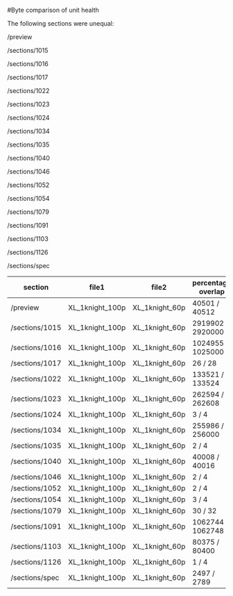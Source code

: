 #Byte comparison of unit health
The following sections were unequal:

/preview
/sections/1015
/sections/1016
/sections/1017
/sections/1022
/sections/1023
/sections/1024
/sections/1034
/sections/1035
/sections/1040
/sections/1046
/sections/1052
/sections/1054
/sections/1079
/sections/1091
/sections/1103
/sections/1126
/sections/spec
|   section    |     file1     |    file2     |percentage overlap|
|--------------|---------------|--------------|------------------|
|/preview      |XL_1knight_100p|XL_1knight_60p|40501 / 40512     |
|/sections/1015|XL_1knight_100p|XL_1knight_60p|2919902 / 2920000 |
|/sections/1016|XL_1knight_100p|XL_1knight_60p|1024955 / 1025000 |
|/sections/1017|XL_1knight_100p|XL_1knight_60p|26 / 28           |
|/sections/1022|XL_1knight_100p|XL_1knight_60p|133521 / 133524   |
|/sections/1023|XL_1knight_100p|XL_1knight_60p|262594 / 262608   |
|/sections/1024|XL_1knight_100p|XL_1knight_60p|3 / 4             |
|/sections/1034|XL_1knight_100p|XL_1knight_60p|255986 / 256000   |
|/sections/1035|XL_1knight_100p|XL_1knight_60p|2 / 4             |
|/sections/1040|XL_1knight_100p|XL_1knight_60p|40008 / 40016     |
|/sections/1046|XL_1knight_100p|XL_1knight_60p|2 / 4             |
|/sections/1052|XL_1knight_100p|XL_1knight_60p|2 / 4             |
|/sections/1054|XL_1knight_100p|XL_1knight_60p|3 / 4             |
|/sections/1079|XL_1knight_100p|XL_1knight_60p|30 / 32           |
|/sections/1091|XL_1knight_100p|XL_1knight_60p|1062744 / 1062748 |
|/sections/1103|XL_1knight_100p|XL_1knight_60p|80375 / 80400     |
|/sections/1126|XL_1knight_100p|XL_1knight_60p|1 / 4             |
|/sections/spec|XL_1knight_100p|XL_1knight_60p|2497 / 2789       |
